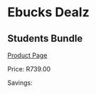 
# Ebucks Dealz
## Students Bundle
[Product Page](https://www.ebucks.com/web/shop/productSelected.do?prodId=1186066831&catId=909917204)

Price: R739.00

Savings: 


	
